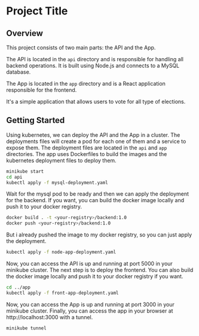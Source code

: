 # Project Title

## Overview

This project consists of two main parts: the API and the App.

The API is located in the `api` directory and is responsible for handling all backend operations. It is built using Node.js and connects to a MySQL database.

The App is located in the `app` directory and is a React application responsible for the frontend.

It's a simple application that allows users to vote for all type of elections.

## Getting Started

Using kubernetes, we can deploy the API and the App in a cluster. The deployments files will create a pod for each one of them and a service to expose them. The deployment files are located in the `api` and `app` directories. The app uses Dockerfiles to build the images and the kubernetes deployment files to deploy them.

```bash
minikube start
cd api
kubectl apply -f mysql-deployment.yaml
```

Wait for the mysql pod to be ready and then we can apply the deployment for the backend.
If you want, you can build the docker image locally and push it to your docker registry.

```bash
docker build . -t <your-registry>/backend:1.0
docker push <your-registry>/backend:1.0
```

But i already pushed the image to my docker registry, so you can just apply the deployment.

```bash
kubectl apply -f node-app-deployment.yaml
```

Now, you can access the API is up and running at port 5000 in your minikube cluster.
The next step is to deploy the frontend.
You can also build the docker image locally and push it to your docker registry if you want.

```bash
cd ../app
kubectl apply -f front-app-deployment.yaml
```

Now, you can access the App is up and running at port 3000 in your minikube cluster.
Finally, you can access the app in your browser at http://localhost:3000 with a tunnel.

```bash
minikube tunnel
```
